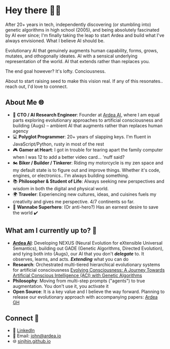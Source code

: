 # Hey there 👋😈

After 20+ years in tech, independently discovering (or stumbling into) genetic algorithms in high school (2005), and being absolutely fascinated by AI ever since; I'm finally taking the leap to start Ardea and build what I've always envisioned. What I believe AI should be.

Evolutionary AI that genuinely augments human capability, forms, grows, mutates, and othogonally ideates. AI with a sensical underlying representation of the world. AI that extends rather than replaces you.

The end goal however? It's lofty. Conciousness.

About to start raising seed to make this vision real. If any of this resonates.. reach out, I'd love to connect.

## About Me 🌐

- 🧬 **CTO / AI Research Engineer**: Founder at [Ardea AI](https://ardea.io), where I am equal parts exploring evolutionary approaches to artificial consciousness and building {Augs} – ambient AI that augments rather than replaces human agency
- 💻 **Polyglot Programmer**: 20+ years of slapping keys. I'm fluent in JavaScript/Python, rusty in most of the rest
- 🎮 **Gamer at Heart**: I got in trouble for tearing apart the family computer when I was 12 to add a better video card... 'nuff said?
- 🏍️ **Biker / Builder / Tinkerer**: Riding my motorcycle is my zen space and my default state is to figure out and improve things. Whether it's code, engines, or electronics.. I'm always building something.
- 📚 **Philosopher & Student of Life**: Always seeking new perspectives and wisdom in both the digital and physical world.
- 🌍 **Traveler**: Experiencing new cultures, ideas, and cuisines fuels my creativity and gives me perspective. 4/7 continents so far.
- 🦸 **Wannabe Superhero**: (Or anti-hero?) Has an earnest desire to save the world ✔️

## What am I currently up to? 🦎

- **[Ardea AI](https://ardea.io)**: Developing NEXUS (Neural Evolution for eXtensible Universal Semantics), building out GADE (Genetic Algorithms, Directed Evolution), and tying both into {Augs}, our AI that you don't ***delegate*** to. It observes, learns, and acts. ***Extending*** what you can do
- **Research**: Orchestrated multi-tiered hierarchical evolutionary systems for artificial consciousness [Evolving Consciousness: A Journey Towards Artificial Conscious Intelligence (ACI) with Genetic Algorithms](https://medium.com/@sinjhinardea/evolving-consciousness-0ac9078f5ca8)
- **Philosophy**: Moving from multi-step prompts ("agents") to true augmentation. You don't use it, you activate it
- **Open Source**: It is a key value and I believe the way forward. Planning to release our evolutionary approach with accompanying papers: [Ardea GH](https://github.com/ArdeaAI)

## Connect 🌟

- 💼 [LinkedIn](https://www.linkedin.com/in/johnathangardner/)
- 📧 Email: <john@ardea.io>
- 🌐 [sinjhin.github.io](https://sinjhin.github.io)
